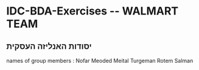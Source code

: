 # IDC-BDA-Exercises -- WALMART TEAM
## יסודות האנליזה העסקית

names of group members :
Nofar Meoded
Meital Turgeman
Rotem Salman
